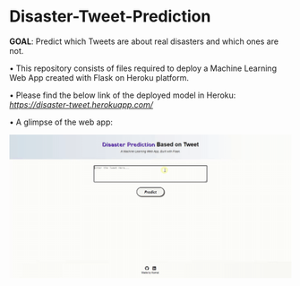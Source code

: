 # Disaster-Tweet-Prediction
<b>GOAL</b>: Predict which Tweets are about real disasters and which ones are not.

• This repository consists of files required to deploy a Machine Learning Web App created with Flask on Heroku platform.

• Please find the below link of the deployed model in Heroku:<br />
_https://disaster-tweet.herokuapp.com/_

• A glimpse of the web app:

![GIF](readme_resources/disaster-tweet-web-app.gif)
